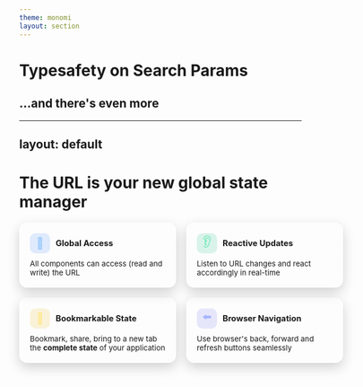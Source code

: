 ```yaml
---
theme: monomi
layout: section
---
```


# Typesafety on Search Params

## ...and there's even more

---
layout: default
---

# The URL is your new global state manager

<div style="display:grid;grid-template-columns:repeat(2,minmax(280px,1fr));gap:18px;margin-top:20px;align-items:stretch">
  <div style="background:linear-gradient(180deg,rgba(255,255,255,.08),rgba(255,255,255,.02));border:1px solid rgba(255,255,255,.12);border-radius:14px;padding:18px;backdrop-filter:blur(3px);box-shadow:0 8px 22px rgba(0,0,0,.18)">
    <div style="display:flex;align-items:center;gap:10px;margin-bottom:10px">
      <div style="width:36px;height:36px;border-radius:10px;display:flex;align-items:center;justify-content:center;background:rgba(59,130,246,.15);color:#93c5fd;font-size:20px">🔗</div>
      <h3 style="margin:0;font-size:1.05em">Global Access</h3>
    </div>
    <p style="margin:0;;font-size:.95em">All components can access (read and write) the URL</p>
  </div>

  <div style="background:linear-gradient(180deg,rgba(255,255,255,.08),rgba(255,255,255,.02));border:1px solid rgba(255,255,255,.12);border-radius:14px;padding:18px;backdrop-filter:blur(3px);box-shadow:0 8px 22px rgba(0,0,0,.18)">
    <div style="display:flex;align-items:center;gap:10px;margin-bottom:10px">
      <div style="width:36px;height:36px;border-radius:10px;display:flex;align-items:center;justify-content:center;background:rgba(16,185,129,.15);color:#6ee7b7;font-size:20px">👂</div>
      <h3 style="margin:0;font-size:1.05em">Reactive Updates</h3>
    </div>
    <p style="margin:0;;font-size:.95em">Listen to URL changes and react accordingly in real-time</p>
  </div>

  <div style="background:linear-gradient(180deg,rgba(255,255,255,.08),rgba(255,255,255,.02));border:1px solid rgba(255,255,255,.12);border-radius:14px;padding:18px;backdrop-filter:blur(3px);box-shadow:0 8px 22px rgba(0,0,0,.18)">
    <div style="display:flex;align-items:center;gap:10px;margin-bottom:10px">
      <div style="width:36px;height:36px;border-radius:10px;display:flex;align-items:center;justify-content:center;background:rgba(234,179,8,.15);color:#fde68a;font-size:20px">🔖</div>
      <h3 style="margin:0;font-size:1.05em">Bookmarkable State</h3>
    </div>
    <p style="margin:0;;font-size:.95em">Bookmark, share, bring to a new tab the <b>complete state</b> of your application</p>
  </div>

  <div style="background:linear-gradient(180deg,rgba(255,255,255,.08),rgba(255,255,255,.02));border:1px solid rgba(255,255,255,.12);border-radius:14px;padding:18px;backdrop-filter:blur(3px);box-shadow:0 8px 22px rgba(0,0,0,.18)">
    <div style="display:flex;align-items:center;gap:10px;margin-bottom:10px">
      <div style="width:36px;height:36px;border-radius:10px;display:flex;align-items:center;justify-content:center;background:rgba(99,102,241,.15);color:#a5b4fc;font-size:20px">⬅️</div>
      <h3 style="margin:0;font-size:1.05em">Browser Navigation</h3>
    </div>
    <p style="margin:0;;font-size:.95em">Use browser's back, forward and refresh buttons seamlessly</p>
  </div>
</div>